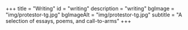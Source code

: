 +++
title = "Writing"
id = "writing"
description = "writing"
bgImage = "img/protestor-tg.jpg"
bgImageAlt = "img/protestor-tg.jpg"
subtitle = "A selection of essays, poems, and call-to-arms"
+++